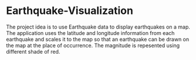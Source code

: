 # Earthquake-Visualization
The project idea is to use Earthquake data to display earthquakes on a map. The application uses the latitude and longitude information from each earthquake and scales it to the map so that an earthquake can be drawn on the map at the place of occurrence. The magnitude is repesented using different shade of red.
